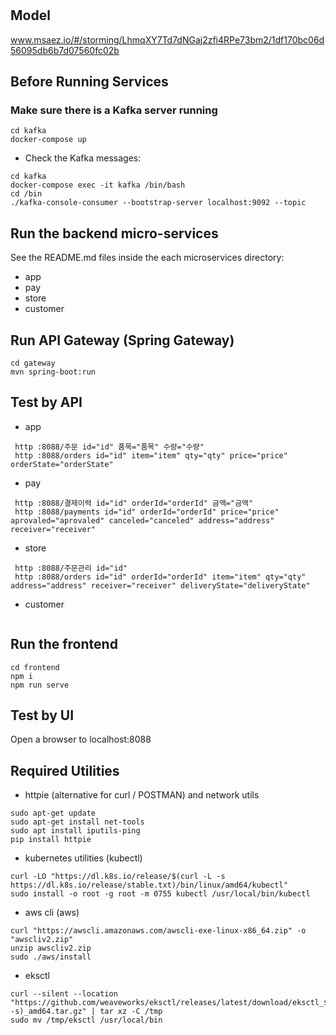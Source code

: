 # 

## Model
www.msaez.io/#/storming/LhmqXY7Td7dNGaj2zfi4RPe73bm2/1df170bc06d56095db6b7d07560fc02b

## Before Running Services
### Make sure there is a Kafka server running
```
cd kafka
docker-compose up
```
- Check the Kafka messages:
```
cd kafka
docker-compose exec -it kafka /bin/bash
cd /bin
./kafka-console-consumer --bootstrap-server localhost:9092 --topic 
```

## Run the backend micro-services
See the README.md files inside the each microservices directory:

- app
- pay
- store
- customer


## Run API Gateway (Spring Gateway)
```
cd gateway
mvn spring-boot:run
```

## Test by API
- app
```
 http :8088/주문 id="id" 품목="품목" 수량="수량" 
 http :8088/orders id="id" item="item" qty="qty" price="price" orderState="orderState" 
```
- pay
```
 http :8088/결제이력 id="id" orderId="orderId" 금액="금액" 
 http :8088/payments id="id" orderId="orderId" price="price" aprovaled="aprovaled" canceled="canceled" address="address" receiver="receiver" 
```
- store
```
 http :8088/주문관리 id="id" 
 http :8088/orders id="id" orderId="orderId" item="item" qty="qty" address="address" receiver="receiver" deliveryState="deliveryState" 
```
- customer
```
```


## Run the frontend
```
cd frontend
npm i
npm run serve
```

## Test by UI
Open a browser to localhost:8088

## Required Utilities

- httpie (alternative for curl / POSTMAN) and network utils
```
sudo apt-get update
sudo apt-get install net-tools
sudo apt install iputils-ping
pip install httpie
```

- kubernetes utilities (kubectl)
```
curl -LO "https://dl.k8s.io/release/$(curl -L -s https://dl.k8s.io/release/stable.txt)/bin/linux/amd64/kubectl"
sudo install -o root -g root -m 0755 kubectl /usr/local/bin/kubectl
```

- aws cli (aws)
```
curl "https://awscli.amazonaws.com/awscli-exe-linux-x86_64.zip" -o "awscliv2.zip"
unzip awscliv2.zip
sudo ./aws/install
```

- eksctl 
```
curl --silent --location "https://github.com/weaveworks/eksctl/releases/latest/download/eksctl_$(uname -s)_amd64.tar.gz" | tar xz -C /tmp
sudo mv /tmp/eksctl /usr/local/bin
```

